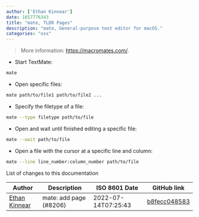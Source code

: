 ```yaml
---
author: ['Ethan Kinnear']
date: 1657776343
title: "mate, TLDR Pages"
description: "mate, General-purpose text editor for macOS."
categories: "osx"
---
```

> More information: <https://macromates.com/>.

- Start TextMate:

```bash
mate
```

- Open specific files:

```bash
mate path/to/file1 path/to/file2 ...
```

- Specify the filetype of a file:

```bash
mate --type filetype path/to/file
```

- Open and wait until finished editing a specific file:

```bash
mate --wait path/to/file
```

- Open a file with the cursor at a specific line and column:

```bash
mate --line line_number:column_number path/to/file
```
List of changes to this documentation


Author | Description | ISO 8601 Date | GitHub link
------|-----|-----|-----
[Ethan Kinnear](mailto:contact@superatomic.dev) | mate: add page (#8206) | 2022-07-14T07:25:43 | [b8fecc048583](https://github.com/tldr-pages/tldr/commit/b8fecc048583f706efafe9ad645de78991cb5b1b)

